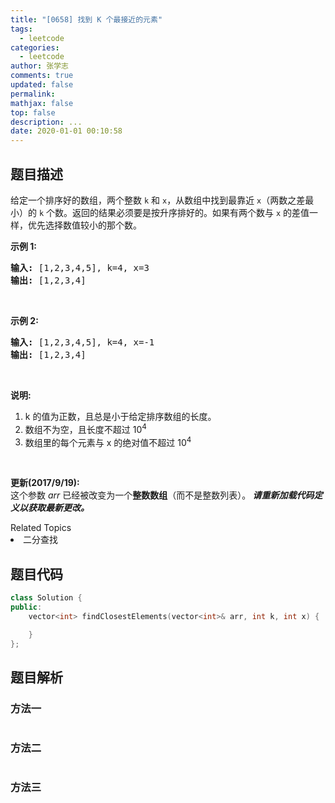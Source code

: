 ```yaml
---
title: "[0658] 找到 K 个最接近的元素"
tags:
  - leetcode
categories:
  - leetcode
author: 张学志
comments: true
updated: false
permalink:
mathjax: false
top: false
description: ...
date: 2020-01-01 00:10:58
---
```


## 题目描述

<p>给定一个排序好的数组，两个整数 <code>k</code> 和 <code>x</code>，从数组中找到最靠近 <code>x</code>（两数之差最小）的 <code>k</code> 个数。返回的结果必须要是按升序排好的。如果有两个数与 <code>x</code> 的差值一样，优先选择数值较小的那个数。</p>

<p><strong>示例&nbsp;1:</strong></p>

<pre>
<strong>输入:</strong> [1,2,3,4,5], k=4, x=3
<strong>输出:</strong> [1,2,3,4]
</pre>

<p>&nbsp;</p>

<p><strong>示例 2:</strong></p>

<pre>
<strong>输入:</strong> [1,2,3,4,5], k=4, x=-1
<strong>输出:</strong> [1,2,3,4]
</pre>

<p>&nbsp;</p>

<p><strong>说明:</strong></p>

<ol>
	<li>k 的值为正数，且总是小于给定排序数组的长度。</li>
	<li>数组不为空，且长度不超过 10<sup>4</sup></li>
	<li>数组里的每个元素与&nbsp;x 的绝对值不超过 10<sup>4</sup></li>
</ol>

<p>&nbsp;</p>

<p><strong>更新(2017/9/19):</strong><br />
这个参数 <em>arr</em> 已经被改变为一个<strong>整数数组</strong>（而不是整数列表）。<strong><em>&nbsp;请重新加载代码定义以获取最新更改。</em></strong></p>
<div><div>Related Topics</div><div><li>二分查找</li></div></div>

## 题目代码

```cpp
class Solution {
public:
    vector<int> findClosestElements(vector<int>& arr, int k, int x) {

    }
};
```

## 题目解析

### 方法一

```cpp

```

### 方法二

```cpp

```

### 方法三

```cpp

```

